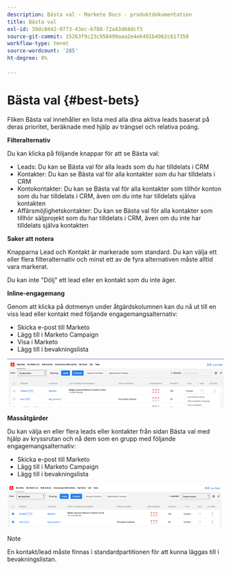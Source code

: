 ```yaml
---
description: Bästa val - Marketo Docs - produktdokumentation
title: Bästa val
exl-id: 39dc8442-0773-43ec-b788-72a43d68dcf3
source-git-commit: 15263f9c23c958499aaa2e4e6491b4962c617358
workflow-type: tm+mt
source-wordcount: '285'
ht-degree: 0%

---
```


# Bästa val {#best-bets}

Fliken Bästa val innehåller en lista med alla dina aktiva leads baserat på deras prioritet, beräknade med hjälp av trängsel och relativa poäng.

**Filteralternativ**

Du kan klicka på följande knappar för att se Bästa val:

* Leads: Du kan se Bästa val för alla leads som du har tilldelats i CRM
* Kontakter: Du kan se Bästa val för alla kontakter som du har tilldelats i CRM
* Kontokontakter: Du kan se Bästa val för alla kontakter som tillhör konton som du har tilldelats i CRM, även om du inte har tilldelats själva kontakten
* Affärsmöjlighetskontakter: Du kan se Bästa val för alla kontakter som tillhör säljprojekt som du har tilldelats i CRM, även om du inte har tilldelats själva kontakten

**Saker att notera**

Knapparna Lead och Kontakt är markerade som standard. Du kan välja ett eller flera filteralternativ och minst ett av de fyra alternativen måste alltid vara markerat.

Du kan inte &quot;Dölj&quot; ett lead eller en kontakt som du inte äger.

**Inline-engagemang**

Genom att klicka på dotmenyn under åtgärdskolumnen kan du nå ut till en viss lead eller kontakt med följande engagemangsalternativ:

* Skicka e-post till Marketo
* Lägg till i Marketo Campaign
* Visa i Marketo
* Lägg till i bevakningslista

![](assets/best-bets-1.png)

**Massåtgärder**

Du kan välja en eller flera leads eller kontakter från sidan Bästa val med hjälp av kryssrutan och nå dem som en grupp med följande engagemangsalternativ:

* Skicka e-post till Marketo
* Lägg till i Marketo Campaign
* Lägg till i bevakningslista

![](assets/best-bets-2.png)

>[!NOTE]
>
>En kontakt/lead måste finnas i standardpartitionen för att kunna läggas till i bevakningslistan.
